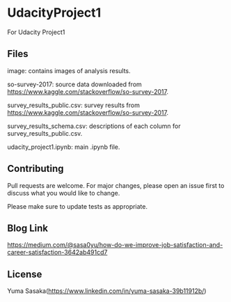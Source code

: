 # UdacityProject1
For Udacity Project1

## Files
image: contains images of analysis results.

so-survey-2017: source data downloaded from https://www.kaggle.com/stackoverflow/so-survey-2017.

survey_results_public.csv: survey results from https://www.kaggle.com/stackoverflow/so-survey-2017.

survey_results_schema.csv: descriptions of each column for survey_results_public.csv.

udacity_project1.ipynb: main .ipynb file.

## Contributing
Pull requests are welcome. For major changes, please open an issue first to discuss what you would like to change.

Please make sure to update tests as appropriate.

## Blog Link
https://medium.com/@sasa0yu/how-do-we-improve-job-satisfaction-and-career-satisfaction-3642ab491cd7

## License
Yuma Sasaka(https://www.linkedin.com/in/yuma-sasaka-39b11912b/)
